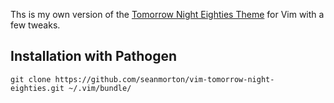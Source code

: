Ths is my own version of the [Tomorrow Night Eighties Theme](https://github.com/chriskempson/tomorrow-theme/blob/master/vim/colors/Tomorrow-Night-Eighties.vim) for Vim with a few tweaks. 

## Installation with Pathogen
```
git clone https://github.com/seanmorton/vim-tomorrow-night-eighties.git ~/.vim/bundle/
```
